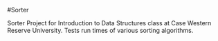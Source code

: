 #Sorter

Sorter Project for Introduction to Data Structures class at Case Western Reserve University. Tests run times of various sorting algorithms.